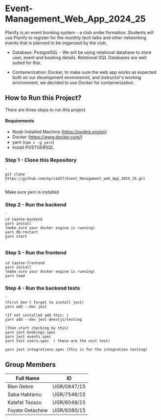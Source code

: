 # Event-Management_Web_App_2024_25

Planify is an event booking system - a club under formation. Students will use Planify to register for the monthly tech talks and other networking events that is planned to be organized by the club.

- Database: PostgreSQL - We will be using relational database to store user, event and booking details. Relational SQL Databases are well suited for this.

- Containerization: Docker, to make sure the web app works as expected both on our development environemnt, and instructor's working environment, we decided to use Docker for containerization.

## How to Run this Project?
There are three steps to run this project.
#### Requirements
- Node Installed Machine (https://nodejs.org/en)
- Docker  (https://www.docker.com/)
- yarn (`npm i -g yarn`)
- Install POSTGERSQL

### Step 1 - Clone this Repository
    `
    git clone https://github.com/myriad37/Event_Management_web_App_2024_25.git
    `
  Make sure yarn is installed


### Step 2 - Run the backend
    `
    cd taatee-backend
    yarn install  
    (make sure your docker engine is running)
    yarn db:restart  
    yarn start  
    `

### Step 3 - Run the frontend
    cd taatee-frontend
    yarn install
    (make sure your docker engine is running)
    yarn load
    
### Step 4 - Run the backend tests
    `
    (First don't forget to install jest)
    yarn add --dev jest

    (If not installed add this: )
    yarn add --dev jest @nestjs/testing

    (Then start checking by this)
    yarn jest bookings.spec
    yarn jest events.spec
    yarn test users.spec  ( these are the unit test)

    yarn jest integrations.spec (this is for the integration testing)

## Group Members

| Full Name         | ID               |
|-------------------|------------------|
| Blen Gebre        | UGR/0847/15      |
| Saba Habtamu      | UGR/7546/15      |
| Kalafat Tezazu    | UGR/6048/15      |
| Foyate Getachew   | UGR/9380/15      |

